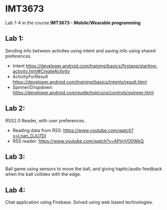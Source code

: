 # IMT3673
Lab 1-4 in the course **IMT3673 - Mobile/Wearable programming**

## Lab 1:
Sending info between activites using intent and saving info using shared preferences.

* Intent https://developer.android.com/training/basics/firstapp/starting-activity.html#CreateActivity
* ActivityForResult https://developer.android.com/training/basics/intents/result.html
* Spinner/Dropdown: https://developer.android.com/guide/topics/ui/controls/spinner.html

## Lab 2:
RSS2.0 Reader, with user preferences.

* Reading data from RSS: https://www.youtube.com/watch?v=Lnan_DJU7DI
* RSS reader: https://www.youtube.com/watch?v=APInjVO0WkQ

## Lab 3:
Ball game using sensors to move the ball, and giving haptic/audio feedback when the ball collides with the edge.

## Lab 4:
Chat application using Firebase. Solved using web based technologies.